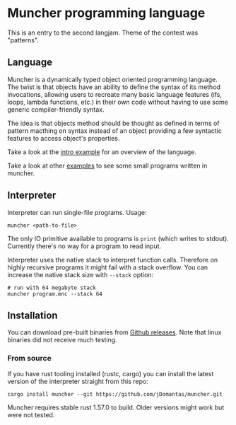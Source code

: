 # Muncher programming language

This is an entry to the second langjam. Theme of the contest was "patterns".


## Language

Muncher is a dynamically typed object oriented programming language. The twist
is that objects have an ability to define the syntax of its method invocations,
allowing users to recreate many basic language features (ifs, loops, lambda
functions, etc.) in their own code without having to use some generic
compiler-friendly syntax.

The idea is that objects method should be thought as defined in terms of pattern
macthing on syntax instead of an object providing a few syntactic features to
access object's properties.

Take a look at the [intro example](./programs/examples/intro) for an overview of
the language.

Take a look at other [examples](./programs/examples) to see some small programs
written in muncher.


## Interpreter

Interpreter can run single-file programs. Usage:

```shell
muncher <path-to-file>
```

The only IO primitive available to programs is `print` (which writes to stdout).
Currently there's no way for a program to read input.

Interpreter uses the native stack to interpret function calls. Therefore on
highly recursive programs it might fail with a stack overflow. You can increase
the native stack size with `--stack` option:

```shell
# run with 64 megabyte stack
muncher program.mnc --stack 64
```


## Installation

You can download pre-built binaries from [Github releases](https://github.com/jDomantas/muncher/releases).
Note that linux binaries did not receive much testing.

### From source

If you have rust tooling installed (rustc, cargo) you can install the
latest version of the interpreter straight from this repo:

```shell
cargo install muncher --git https://github.com/jDomantas/muncher.git
```

Muncher requires stable rust 1.57.0 to build. Older versions might work but were
not tested.
